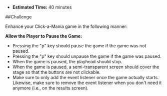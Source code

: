 * **Estimated Time:** 40 minutes

##Challenge

Enhance your Click-a-Mania game in the following manner:

**Allow the Player to Pause the Game:**

* Pressing the "p" key should pause the game if the game was not paused.
* Pressing the "p" key should unpause the game if the game was paused.
* When the game is paused, the playhead should stop.
* When the game is paused, a semi-transparent screen should cover the stage so that the buttons are not clickable.
* Make sure to only add the event listener once the game actually starts. Likewise, make sure to remove the event listener when you don't need it anymore (i.e., on the results screen).